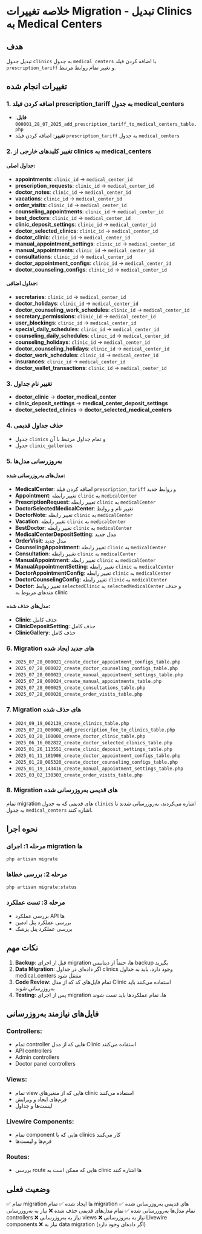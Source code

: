# خلاصه تغییرات Migration - تبدیل Clinics به Medical Centers

## هدف
تبدیل جدول `clinics` به جدول `medical_centers` با اضافه کردن فیلد `prescription_tariff` و تغییر تمام روابط مرتبط.

## تغییرات انجام شده

### 1. اضافه کردن فیلد prescription_tariff به جدول medical_centers
- **فایل**: `2025_07_28_000001_add_prescription_tariff_to_medical_centers_table.php`
- **تغییر**: اضافه کردن فیلد `prescription_tariff` به جدول `medical_centers`

### 2. تغییر کلیدهای خارجی از clinics به medical_centers

#### جداول اصلی:
- **appointments**: `clinic_id` → `medical_center_id`
- **prescription_requests**: `clinic_id` → `medical_center_id`
- **doctor_notes**: `clinic_id` → `medical_center_id`
- **vacations**: `clinic_id` → `medical_center_id`
- **order_visits**: `clinic_id` → `medical_center_id`
- **counseling_appointments**: `clinic_id` → `medical_center_id`
- **best_doctors**: `clinic_id` → `medical_center_id`
- **clinic_deposit_settings**: `clinic_id` → `medical_center_id`
- **doctor_selected_clinics**: `clinic_id` → `medical_center_id`
- **doctor_clinic**: `clinic_id` → `medical_center_id`
- **manual_appointment_settings**: `clinic_id` → `medical_center_id`
- **manual_appointments**: `clinic_id` → `medical_center_id`
- **consultations**: `clinic_id` → `medical_center_id`
- **doctor_appointment_configs**: `clinic_id` → `medical_center_id`
- **doctor_counseling_configs**: `clinic_id` → `medical_center_id`

#### جداول اضافی:
- **secretaries**: `clinic_id` → `medical_center_id`
- **doctor_holidays**: `clinic_id` → `medical_center_id`
- **doctor_counseling_work_schedules**: `clinic_id` → `medical_center_id`
- **secretary_permissions**: `clinic_id` → `medical_center_id`
- **user_blockings**: `clinic_id` → `medical_center_id`
- **special_daily_schedules**: `clinic_id` → `medical_center_id`
- **counseling_daily_schedules**: `clinic_id` → `medical_center_id`
- **counseling_holidays**: `clinic_id` → `medical_center_id`
- **doctor_counseling_holidays**: `clinic_id` → `medical_center_id`
- **doctor_work_schedules**: `clinic_id` → `medical_center_id`
- **insurances**: `clinic_id` → `medical_center_id`
- **doctor_wallet_transactions**: `clinic_id` → `medical_center_id`

### 3. تغییر نام جداول
- **doctor_clinic** → **doctor_medical_center**
- **clinic_deposit_settings** → **medical_center_deposit_settings**
- **doctor_selected_clinics** → **doctor_selected_medical_centers**

### 4. حذف جداول قدیمی
- جدول `clinics` و تمام جداول مرتبط با آن
- جدول `clinic_galleries`

### 5. به‌روزرسانی مدل‌ها

#### مدل‌های به‌روزرسانی شده:
- **MedicalCenter**: اضافه کردن فیلد `prescription_tariff` و روابط جدید
- **Appointment**: تغییر رابطه `clinic` به `medicalCenter`
- **PrescriptionRequest**: تغییر رابطه `clinic` به `medicalCenter`
- **DoctorSelectedMedicalCenter**: تغییر نام و روابط
- **DoctorNote**: تغییر رابطه `clinic` به `medicalCenter`
- **Vacation**: تغییر رابطه `clinic` به `medicalCenter`
- **BestDoctor**: تغییر رابطه `clinic` به `medicalCenter`
- **MedicalCenterDepositSetting**: مدل جدید
- **OrderVisit**: مدل جدید
- **CounselingAppointment**: تغییر رابطه `clinic` به `medicalCenter`
- **Consultation**: تغییر رابطه `clinic` به `medicalCenter`
- **ManualAppointment**: تغییر رابطه `clinic` به `medicalCenter`
- **ManualAppointmentSetting**: تغییر رابطه `clinic` به `medicalCenter`
- **DoctorAppointmentConfig**: تغییر رابطه `clinic` به `medicalCenter`
- **DoctorCounselingConfig**: تغییر رابطه `clinic` به `medicalCenter`
- **Doctor**: تغییر روابط `selectedClinic` به `selectedMedicalCenter` و حذف متدهای مربوط به clinic

#### مدل‌های حذف شده:
- **Clinic**: حذف کامل
- **ClinicDepositSetting**: حذف کامل
- **ClinicGallery**: حذف کامل

### 6. Migration های جدید ایجاد شده
- `2025_07_28_000021_create_doctor_appointment_configs_table.php`
- `2025_07_28_000022_create_doctor_counseling_configs_table.php`
- `2025_07_28_000023_create_manual_appointment_settings_table.php`
- `2025_07_28_000024_create_manual_appointments_table.php`
- `2025_07_28_000025_create_consultations_table.php`
- `2025_07_28_000026_create_order_visits_table.php`

### 7. Migration های حذف شده
- `2024_09_19_062139_create_clinics_table.php`
- `2025_07_21_000002_add_prescription_fee_to_clinics_table.php`
- `2025_03_20_100000_create_doctor_clinic_table.php`
- `2025_06_16_082822_create_doctor_selected_clinics_table.php`
- `2025_01_26_113551_create_clinic_deposit_settings_table.php`
- `2025_01_11_181906_create_doctor_appointment_configs_table.php`
- `2025_01_28_085320_create_doctor_counseling_configs_table.php`
- `2025_01_19_143416_create_manual_appointment_settings_table.php`
- `2025_03_02_130303_create_order_visits_table.php`

### 8. Migration های قدیمی به‌روزرسانی شده
تمام migration های قدیمی که به جدول `clinics` اشاره می‌کردند، به‌روزرسانی شدند تا به جدول `medical_centers` اشاره کنند.

## نحوه اجرا

### مرحله 1: اجرای migration ها
```bash
php artisan migrate
```

### مرحله 2: بررسی خطاها
```bash
php artisan migrate:status
```

### مرحله 3: تست عملکرد
- بررسی عملکرد API ها
- بررسی عملکرد پنل ادمین
- بررسی عملکرد پنل پزشک

## نکات مهم

1. **Backup**: قبل از اجرای migration ها، حتماً از دیتابیس backup بگیرید
2. **Data Migration**: اگر داده‌ای در جداول clinics وجود دارد، باید به جداول medical_centers منتقل شود
3. **Code Review**: تمام فایل‌های کد که از مدل Clinic استفاده می‌کنند باید به‌روزرسانی شوند
4. **Testing**: پس از اجرای migration ها، تمام عملکردها باید تست شوند

## فایل‌های نیازمند به‌روزرسانی

### Controllers:
- تمام controller هایی که از مدل Clinic استفاده می‌کنند
- API controllers
- Admin controllers
- Doctor panel controllers

### Views:
- تمام view هایی که از متغیرهای clinic استفاده می‌کنند
- فرم‌های ایجاد و ویرایش
- لیست‌ها و جداول

### Livewire Components:
- تمام component هایی که با clinics کار می‌کنند
- فرم‌ها و لیست‌ها

### Routes:
- بررسی route هایی که ممکن است به clinic ها اشاره کنند

## وضعیت فعلی
✅ تمام migration ها ایجاد شده
✅ تمام migration های قدیمی به‌روزرسانی شده
✅ تمام مدل‌ها به‌روزرسانی شده
✅ تمام مدل‌های قدیمی حذف شده
❌ نیاز به به‌روزرسانی controllers
❌ نیاز به به‌روزرسانی views
❌ نیاز به به‌روزرسانی Livewire components
❌ نیاز به data migration (اگر داده‌ای وجود دارد)